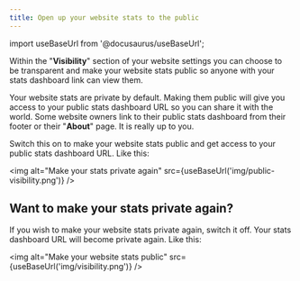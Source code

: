 ```yaml
---
title: Open up your website stats to the public
---
```


import useBaseUrl from '@docusaurus/useBaseUrl';

Within the "**Visibility**" section of your website settings you can choose to be transparent and make your website stats public so anyone with your stats dashboard link can view them.

Your website stats are private by default. Making them public will give you access to your public stats dashboard URL so you can share it with the world. Some website owners link to their public stats dashboard from their footer or their "**About**" page. It is really up to you.

Switch this on to make your website stats public and get access to your public stats dashboard URL. Like this:

<img alt="Make your stats private again" src={useBaseUrl('img/public-visibility.png')} />

## Want to make your stats private again?

If you wish to make your website stats private again, switch it off. Your stats dashboard URL will become private again. Like this:

<img alt="Make your website stats public" src={useBaseUrl('img/visibility.png')} />
